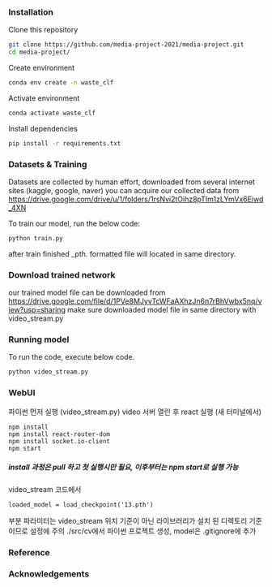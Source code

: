 ### Installation 

Clone this repository 
```bash
git clone https://github.com/media-project-2021/media-project.git
cd media-project/
```
Create environment 
```bash
conda env create -n waste_clf
```

Activate environment 
```bash
conda activate waste_clf
```

Install dependencies 
```bash
pip install -r requirements.txt
```



### Datasets & Training  
Datasets are collected by human effort, downloaded from several internet sites (kaggle, google, naver)
you can acquire our collected data from https://drive.google.com/drive/u/1/folders/1rsNvi2tOihz8pTIm1zLYmVx6Eiwd_4XN

To train our model, run the below code:
```bash
python train.py
```
after train finished _pth. formatted file will located in same directory. 

### Download trained network
our trained model file can be downloaded from https://drive.google.com/file/d/1PVe8MJyvTcWFaAXhzJn6n7rBhVwbx5nq/view?usp=sharing
make sure downloaded model file in same directory with video_stream.py

### Running model
To run the code, execute below code. 
```bash
python video_stream.py
```

### WebUI 
파이썬 먼저 실행 (video_stream.py)
video 서버 열린 후 react 실행 (새 터미널에서)
```
npm install
npm install react-router-dom
npm install socket.io-client
npm start
```
##### install 과정은 pull 하고 첫 실행시만 필요, 이후부터는 npm start로 실행 가능
video_stream 코드에서
```
loaded_model = load_checkpoint('13.pth')
```
부분 파라미터는 video_stream 위치 기준이 아닌 라이브러리가 설치 된 디렉토리 기준이므로 설정에 주의
./src/cv에서 파이썬 프로젝트 생성, model은 .gitignore에 추가

### Reference 

### Acknowledgements 
